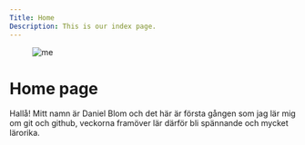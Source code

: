 ```yaml
---
Title: Home
Description: This is our index page.
---
```


<figure>
	<img src="%assets_url%/img/me.jpg" alt="me" class="me">
</figure>

Home page
==========================



Hallå! Mitt namn är Daniel Blom och det här är första gången som jag lär mig om git och github,
veckorna framöver lär därför bli spännande och mycket lärorika.

